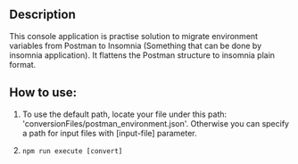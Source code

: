 ## Description
This console application is practise solution to migrate environment variables from Postman to Insomnia (Something that can be done by insomnia application). 
It flattens the Postman structure to insomnia plain format.

## How to use:
1. To use the default path, locate your file under this path: 'conversionFiles/postman_environment.json'. Otherwise you can specify a path for input files with [input-file] parameter.
2. ```node
   npm run execute [convert]
   ``` 
